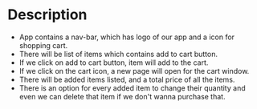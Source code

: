 # Description

- App contains a nav-bar, which has logo of our app and a icon for shopping cart.
- There will be list of items which contains add to cart button.
- If we click on add to cart button, item will add to the cart.
- If we click on the cart icon, a new page will open for the cart window.
- There will be added items listed, and a total price of all the items.
- There is an option for every added item to change their quantity and even we can delete that item if we don't wanna purchase that.
